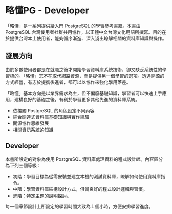 # 略懂PG - Developer

「略懂」是一系列提供給入門 PostgreSQL 的學習參考書籍。本書由 PostgreSQL 台灣使用者社群共用協作，以正體中文台灣文化用語所撰寫。目的在於提供台灣本土使用者，能夠循序漸進、深入淺出瞭解相關的資料庫知識與操作。

## 發展方向

由於多數使用者都是在就職之後才開始學習資料庫系統技術，卻又缺乏系統性的學習標的。「略懂」志不在取代網路資源，而是提供另一個學習的選項。透過開源的方式經營，有志於提攜後進者，都可以以協作來強化學用落差。

「略懂」基本方向是以業界需求為主，但不偏廢基礎知識，學習者可以快速上手應用，建構良好的基礎之後，有利於學習更多其他先進的資料庫系統。

* 依接觸 PostgreSQL 的角色設定不同內容
* 綜合關連式資料庫基礎知識與實作經驗
* 開源協作思維發展
* 相關資訊系統的知識

## Developer

本書所設定的對象為使用 PostgreSQL 資料庫處理資料的程式設計師。內容區分為下列三個等級：

* 初階：學習目標為從零安裝並建立本機的測試資料庫，瞭解如何使用資料庫指令。
* 中階：學習資料庫結構設計方式，俱備良好的程式設計邏輯與習慣。
* 進階：特定主題的說明探討。

每一個章節設計上所設定的學習時間大致為１個小時，方便安排學習進度。


